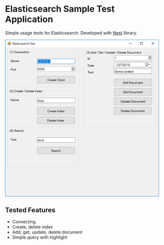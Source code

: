 # Elasticsearch Sample Test Application

Simple usage tests for Elasticsearch. Developed with [Nest](https://www.nuget.org/packages/Nest) library.

![Screenshot](/images/screenshot.png)

## Tested Features
- Connecting
- Create, delete index
- Add, get, update, delete document
- Simple query with highlight